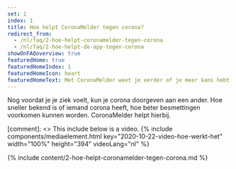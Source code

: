 ```yaml
---
set: 1
index: 1
title: Hoe helpt CoronaMelder tegen corona?
redirect_from: 
  - /nl/faq/2-hoe-helpt-coronamelder-tegen-corona
  - /nl/faq/2-hoe-helpt-de-app-tegen-corona
showOnFAQoverview: true
featuredHome: true
featuredHomeIndex: 1
featuredHomeIcon: heart
featuredHomeText: Met CoronaMelder weet je eerder of je meer kans hebt op besmetting.
---
```

Nog voordat je je ziek voelt, kun je corona doorgeven aan een ander. Hoe sneller bekend is of iemand corona heeft, hoe beter besmettingen voorkomen kunnen worden. CoronaMelder helpt hierbij.

[comment]: <> This include below is a video.
{% include components/mediaelement.html key="2020-10-22-video-hoe-werkt-het" width="100%" height="394"  videoLang="nl" %}

{% include content/2-hoe-helpt-coronamelder-tegen-corona.md %}
